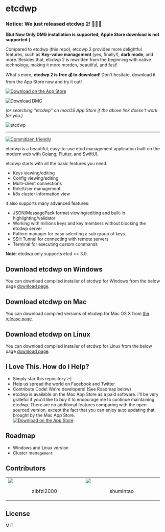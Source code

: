 
# etcdwp

### Notice: We just released etcdwp 2! 🚀🚀🚀  

**(But Now Only DMG installation is supported, Apple Store download is not supported.)**

Compared to etcdwp (this repo), etcdwp 2 provides more delightful features, such as **Key-value management** (yes, finally!), **dark mode**, and more. Besides that, etcdwp 2 is rewritten from the beginning with native technology, making it more morden, beautiful, and fast!

What's more, **etcdwp 2 is free 💰 to download**! Don't hesitate, download it from the App Store now and try it out!

[![Download on the App Store](https://github.com/workpieces/etcdwp/blob/main/assets/download.svg)](https://apps.apple.com/cn/app/etcdwp/id1617626187?mt=12)

[![Download DMG](https://github.com/workpieces/etcdwp/blob/main/assets/dmg.png)](https://github.com/workpieces/etcdwp/releases)

*(or searching "etcdwp" on macOS App Store if the above link doesn't work for you.)*


![etcdwp](https://github.com/workpieces/etcdwp/blob/main/assets/screen.jpg)

------

[![Commitizen friendly](https://img.shields.io/badge/commitizen-friendly-brightgreen.svg)](https://github.com/workpieces/etcdwp/issues)

etcdwp is a beautiful, easy-to-use etcd management application built on the modern web with [Golang](https://github.com/golang/go), [Flutter](https://github.com/flutter/flutter), and [SwiftUI](https://github.com/apple/swift).

etcdwp starts with all the basic features you need:

* Keys viewing/editing
* Config viewing/editing
* Multi-client connections
* Role/User management
* k8s cluster information view

It also supports many advanced features:

* JSON/MessagePack format viewing/editing and built-in highlighting/validator
* Working with millions keys and key members without blocking the etcdwp server
* Pattern manager for easy selecting a sub group of keys.
* SSH Tunnel for connecting with remote servers
* Terminal for executing custom commands

**Note**: etcdwp only supports etcd >= 3.0.

## Download etcdwp on Windows

You can download compiled installer of etcdwp for Windows from the below page
[download page](https://github.com/workpieces/etcdwp/releases).

## Download etcdwp on Mac

You can download compiled versions of etcdwp for Mac OS X from [the release page](https://github.com/workpieces/etcdwp/releases).

## Download etcdwp on Linux

You can download compiled installer of etcdwp for Linux from the below page
[download page](https://github.com/workpieces/etcdwp/releases).

## I Love This. How do I Help?

* Simply star this repository :-)
* Help us spread the world on Facebook and Twitter
* Contribute Code! We're developers! (See Roadmap below)
* etcdwp is available on the Mac App Store as a paid software. I'll be very grateful if you'd like to buy it to encourage me to continue maintaining etcdwp. There are no additional features comparing with the open-sourced version, except the fact that you can enjoy auto updating that brought by the Mac App Store. <br> [![Download on the App Store](https://github.com/workpieces/etcdwp/blob/main/assets/download.svg)](https://apps.apple.com/cn/app/etcdwp/id1617626187?mt=12)

## Roadmap

* Windows and Linux version
* Cluster mana`gement`

## Contributors
<table><tr><td width="5%"><a href="https://github.com/zlbfzl2000"><img src="https://avatars.githubusercontent.com/u/21557155?v=4"/></a><p align="center">zlbfzl2000</p></td><td width="5%"><a href="https://github.com/shumintao"><img src="https://avatars.githubusercontent.com/u/26895243?v=4"/></a><p align="center">shumintao</p></td></tr></table>


## License

MIT
